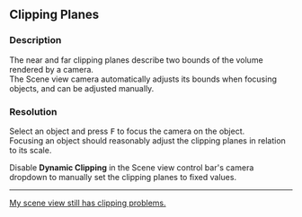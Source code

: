 ## Clipping Planes
### Description
The near and far clipping planes describe two bounds of the volume rendered by a camera.  
The Scene view camera automatically adjusts its bounds when focusing objects, and can be adjusted manually.

### Resolution
Select an object and press <kbd>F</kbd> to focus the camera on the object.  
Focusing an object should reasonably adjust the clipping planes in relation to its scale.

Disable **Dynamic Clipping** in the Scene view control bar's camera dropdown to manually set the clipping planes to fixed values.

---
[My scene view still has clipping problems.](Scene%20View%20Gizmo.md)